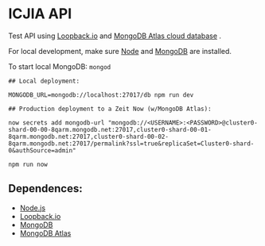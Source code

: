# ICJIA API

Test API using [Loopback.io](https://loopback.io) and [MongoDB Atlas cloud database](https://cloud.mongodb.com/) .

For local development, make sure [Node](https://nodejs.org/en/) and [MongoDB]() are installed. 

To start local MongoDB: ```mongod```

```
## Local deployment:

MONGODB_URL=mongodb://localhost:27017/db npm run dev

## Production deployment to a Zeit Now (w/MongoDB Atlas):

now secrets add mongodb-url "mongodb://<USERNAME>:<PASSWORD>@cluster0-shard-00-00-8qarm.mongodb.net:27017,cluster0-shard-00-01-8qarm.mongodb.net:27017,cluster0-shard-00-02-8qarm.mongodb.net:27017/permalink?ssl=true&replicaSet=Cluster0-shard-0&authSource=admin"

npm run now

```
## Dependences:
- [Node.js](https://nodejs.org/en/)
- [Loopback.io](https://loopback.io)
- [MongoDB](https://www.mongodb.com/)
- [MongoDB Atlas](https://www.mongodb.com/cloud/atlas)










